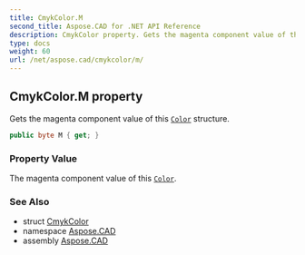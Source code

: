 ```yaml
---
title: CmykColor.M
second_title: Aspose.CAD for .NET API Reference
description: CmykColor property. Gets the magenta component value of this Color structure
type: docs
weight: 60
url: /net/aspose.cad/cmykcolor/m/
---
```

## CmykColor.M property

Gets the magenta component value of this [`Color`](../../color/) structure.

```csharp
public byte M { get; }
```

### Property Value

The magenta component value of this [`Color`](../../color/).

### See Also

* struct [CmykColor](../)
* namespace [Aspose.CAD](../../cmykcolor/)
* assembly [Aspose.CAD](../../../)


